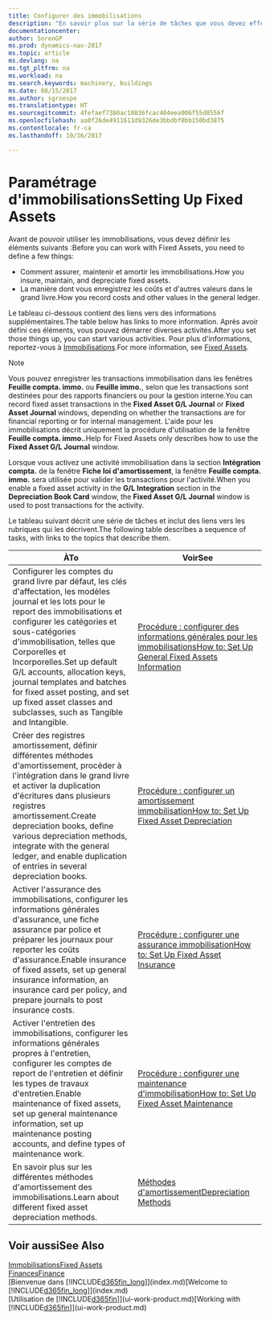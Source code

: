 ```yaml
---
title: Configurer des immobilisations
description: "En savoir plus sur la série de tâches que vous devez effectuer pour configurer les immobilisations, telles que les machines ou les bâtiments."
documentationcenter: 
author: SorenGP
ms.prod: dynamics-nav-2017
ms.topic: article
ms.devlang: na
ms.tgt_pltfrm: na
ms.workload: na
ms.search.keywords: machinery, buildings
ms.date: 08/15/2017
ms.author: sgroespe
ms.translationtype: HT
ms.sourcegitcommit: 4fefaef7380ac10836fcac404eea006f55d8556f
ms.openlocfilehash: aa0f26de4911611d9326de3bbdbf0bb150bd3875
ms.contentlocale: fr-ca
ms.lasthandoff: 10/16/2017

---
```

# <a name="setting-up-fixed-assets"></a><span data-ttu-id="89eec-103">Paramétrage d'immobilisations</span><span class="sxs-lookup"><span data-stu-id="89eec-103">Setting Up Fixed Assets</span></span>
<span data-ttu-id="89eec-104">Avant de pouvoir utiliser les immobilisations, vous devez définir les éléments suivants :</span><span class="sxs-lookup"><span data-stu-id="89eec-104">Before you can work with Fixed Assets, you need to define a few things:</span></span>  

* <span data-ttu-id="89eec-105">Comment assurer, maintenir et amortir les immobilisations.</span><span class="sxs-lookup"><span data-stu-id="89eec-105">How you insure, maintain, and depreciate fixed assets.</span></span>  
* <span data-ttu-id="89eec-106">La manière dont vous enregistrez les coûts et d'autres valeurs dans le grand livre.</span><span class="sxs-lookup"><span data-stu-id="89eec-106">How you record costs and other values in the general ledger.</span></span>  

<span data-ttu-id="89eec-107">Le tableau ci-dessous contient des liens vers des informations supplémentaires.</span><span class="sxs-lookup"><span data-stu-id="89eec-107">The table below has links to more information.</span></span> <span data-ttu-id="89eec-108">Après avoir défini ces éléments, vous pouvez démarrer diverses activités.</span><span class="sxs-lookup"><span data-stu-id="89eec-108">After you set those things up, you can start various activities.</span></span> <span data-ttu-id="89eec-109">Pour plus d'informations, reportez-vous à [Immobilisations](fa-manage.md).</span><span class="sxs-lookup"><span data-stu-id="89eec-109">For more information, see [Fixed Assets](fa-manage.md).</span></span>  

> [!NOTE]  
>   <span data-ttu-id="89eec-110">Vous pouvez enregistrer les transactions immobilisation dans les fenêtres **Feuille compta. immo.** ou **Feuille immo.**, selon que les transactions sont destinées pour des rapports financiers ou pour la gestion interne.</span><span class="sxs-lookup"><span data-stu-id="89eec-110">You can record fixed asset transactions in the **Fixed Asset G/L Journal** or **Fixed Asset Journal** windows, depending on whether the transactions are for financial reporting or for internal management.</span></span> <span data-ttu-id="89eec-111">L'aide pour les immobilisations décrit uniquement la procédure d'utilisation de la fenêtre **Feuille compta. immo.**.</span><span class="sxs-lookup"><span data-stu-id="89eec-111">Help for Fixed Assets only describes how to use the **Fixed Asset G/L Journal** window.</span></span>  

<span data-ttu-id="89eec-112">Lorsque vous activez une activité immobilisation dans la section **Intégration compta.** de la fenêtre **Fiche loi d'amortissement**, la fenêtre **Feuille compta. immo.** sera utilisée pour valider les transactions pour l'activité.</span><span class="sxs-lookup"><span data-stu-id="89eec-112">When you enable a fixed asset activity in the **G/L Integration** section in the **Depreciation Book Card** window, the **Fixed Asset G/L Journal** window is used to post transactions for the activity.</span></span>

<span data-ttu-id="89eec-113">Le tableau suivant décrit une série de tâches et inclut des liens vers les rubriques qui les décrivent.</span><span class="sxs-lookup"><span data-stu-id="89eec-113">The following table describes a sequence of tasks, with links to the topics that describe them.</span></span>  

| <span data-ttu-id="89eec-114">À</span><span class="sxs-lookup"><span data-stu-id="89eec-114">To</span></span> | <span data-ttu-id="89eec-115">Voir</span><span class="sxs-lookup"><span data-stu-id="89eec-115">See</span></span> |
| --- | --- |
| <span data-ttu-id="89eec-116">Configurer les comptes du grand livre par défaut, les clés d'affectation, les modèles journal et les lots pour le report des immobilisations et configurer les catégories et sous-catégories d'immobilisation, telles que Corporelles et Incorporelles.</span><span class="sxs-lookup"><span data-stu-id="89eec-116">Set up default G/L accounts, allocation keys, journal templates and batches for fixed asset posting, and set up fixed asset classes and subclasses, such as Tangible and Intangible.</span></span> |[<span data-ttu-id="89eec-117">Procédure : configurer des informations générales pour les immobilisations</span><span class="sxs-lookup"><span data-stu-id="89eec-117">How to: Set Up General Fixed Assets Information</span></span>](fa-how-setup-general.md) |
| <span data-ttu-id="89eec-118">Créer des registres amortissement, définir différentes méthodes d'amortissement, procéder à l'intégration dans le grand livre et activer la duplication d'écritures dans plusieurs registres amortissement.</span><span class="sxs-lookup"><span data-stu-id="89eec-118">Create depreciation books, define various depreciation methods, integrate with the general ledger, and enable duplication of entries in several depreciation books.</span></span> |[<span data-ttu-id="89eec-119">Procédure : configurer un amortissement immobilisation</span><span class="sxs-lookup"><span data-stu-id="89eec-119">How to: Set Up Fixed Asset Depreciation</span></span>](fa-how-setup-depreciation.md) |
| <span data-ttu-id="89eec-120">Activer l'assurance des immobilisations, configurer les informations générales d'assurance, une fiche assurance par police et préparer les journaux pour reporter les coûts d'assurance.</span><span class="sxs-lookup"><span data-stu-id="89eec-120">Enable insurance of fixed assets, set up general insurance information, an insurance card per policy, and prepare journals to post insurance costs.</span></span> |[<span data-ttu-id="89eec-121">Procédure : configurer une assurance immobilisation</span><span class="sxs-lookup"><span data-stu-id="89eec-121">How to: Set Up Fixed Asset Insurance</span></span>](fa-how-setup-insurance.md) |
| <span data-ttu-id="89eec-122">Activer l'entretien des immobilisations, configurer les informations générales propres à l'entretien, configurer les comptes de report de l'entretien et définir les types de travaux d'entretien.</span><span class="sxs-lookup"><span data-stu-id="89eec-122">Enable maintenance of fixed assets, set up general maintenance information, set up maintenance posting accounts, and define types of maintenance work.</span></span> |[<span data-ttu-id="89eec-123">Procédure : configurer une maintenance d'immobilisation</span><span class="sxs-lookup"><span data-stu-id="89eec-123">How to: Set Up Fixed Asset Maintenance</span></span>](fa-how-setup-maintenance.md) |
| <span data-ttu-id="89eec-124">En savoir plus sur les différentes méthodes d'amortissement des immobilisations.</span><span class="sxs-lookup"><span data-stu-id="89eec-124">Learn about different fixed asset depreciation methods.</span></span> |[<span data-ttu-id="89eec-125">Méthodes d'amortissement</span><span class="sxs-lookup"><span data-stu-id="89eec-125">Depreciation Methods</span></span>](fa-depreciation-methods.md) |

## <a name="see-also"></a><span data-ttu-id="89eec-126">Voir aussi</span><span class="sxs-lookup"><span data-stu-id="89eec-126">See Also</span></span>
[<span data-ttu-id="89eec-127">Immobilisations</span><span class="sxs-lookup"><span data-stu-id="89eec-127">Fixed Assets</span></span>](fa-manage.md)  
[<span data-ttu-id="89eec-128">Finances</span><span class="sxs-lookup"><span data-stu-id="89eec-128">Finance</span></span>](finance.md)  
<span data-ttu-id="89eec-129">[Bienvenue dans [!INCLUDE[d365fin_long](includes/d365fin_long_md.md)]](index.md)</span><span class="sxs-lookup"><span data-stu-id="89eec-129">[Welcome to [!INCLUDE[d365fin_long](includes/d365fin_long_md.md)]](index.md)</span></span>  
<span data-ttu-id="89eec-130">[Utilisation de [!INCLUDE[d365fin](includes/d365fin_md.md)]](ui-work-product.md)</span><span class="sxs-lookup"><span data-stu-id="89eec-130">[Working with [!INCLUDE[d365fin](includes/d365fin_md.md)]](ui-work-product.md)</span></span>

